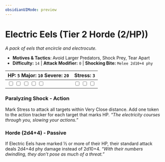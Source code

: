 ```yaml
---
obsidianUIMode: preview
---
```

# Electric Eels (Tier 2 Horde (2/HP))

*A pack of eels that encircle and electrocute.*

- **Motives & Tactics**: Avoid Larger Predators, Shock Prey, Tear Apart
- **Difficulty:** `14` | **Attack Modifier:** `0` | **Shocking Bite:** `Melee 2d10+4 phy`

| HP: `5` Major: `10` Severe: `20` | Stress: `3` |
|--|--|
|  <input type="checkbox" unchecked id="077f2dcd"> <input type="checkbox" unchecked id="151eaea2"> <input type="checkbox" unchecked id="979ba05a"> <input type="checkbox" unchecked id="68c15427"> <input type="checkbox" unchecked id="5bee98ca"> |  <input type="checkbox" unchecked id="93c667bb"> <input type="checkbox" unchecked id="85418121"> <input type="checkbox" unchecked id="21595314"> |

### Paralyzing Shock - Action

Mark Stress to attack all targets within Very Close distance. Add one token to the action tracker for each target that marks HP. *“The electricity courses through you, slowing your actions.”*

### Horde (2d4+4) - Passive

If Electric Eels have marked ½ or more of their HP, their standard attack deals 2d4+4d phy damage instead of 2d10+4. *“With their numbers dwindling, they don’t pose as much of a threat.”*



